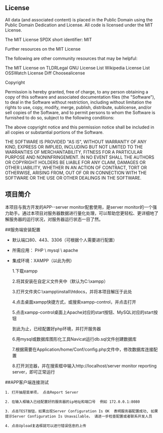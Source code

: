 ## License

All data (and associated content) is placed in the Public Domain using the Public Domain Dedication and License. All code is licensed under the MIT License.

The MIT License
SPDX short identifier: MIT

Further resources on the MIT License

The following are other community resources that may be helpful:

The MIT License on TLDRLegal
GNU License List
Wikipedia License List
OSSWatch License Diff
Choosealicense


Copyright <YEAR> <COPYRIGHT HOLDER>

Permission is hereby granted, free of charge, to any person obtaining a copy of this software and associated documentation files (the "Software"), to deal in the Software without restriction, including without limitation the rights to use, copy, modify, merge, publish, distribute, sublicense, and/or sell copies of the Software, and to permit persons to whom the Software is furnished to do so, subject to the following conditions:

The above copyright notice and this permission notice shall be included in all copies or substantial portions of the Software.

THE SOFTWARE IS PROVIDED "AS IS", WITHOUT WARRANTY OF ANY KIND, EXPRESS OR IMPLIED, INCLUDING BUT NOT LIMITED TO THE WARRANTIES OF MERCHANTABILITY, FITNESS FOR A PARTICULAR PURPOSE AND NONINFRINGEMENT. IN NO EVENT SHALL THE AUTHORS OR COPYRIGHT HOLDERS BE LIABLE FOR ANY CLAIM, DAMAGES OR OTHER LIABILITY, WHETHER IN AN ACTION OF CONTRACT, TORT OR OTHERWISE, ARISING FROM, OUT OF OR IN CONNECTION WITH THE SOFTWARE OR THE USE OR OTHER DEALINGS IN THE SOFTWARE.


## 项目简介

本项目与我方开发的APP--server monitor配套使用，是server monitor的一个强力助手。通过本项目对服务器数据进行量化处理，可以帮助您更轻松、更详细地了解服务器的运行状况，对服务器运行状态一目了然。

##服务端安装配置  
* 默认端口80、443、3306（可根据个人需要进行配置）

*  所需应用： PHP \ mysql \ apache 

*  集成环境：XAMPP（以此为例）   

      1.下载xampp  

      2.将其安装在自定义文件夹中（默认为C:\xampp）  

	3.打开文件夹C:\xampp\install\htdocs，并将本项目解压于此处  

     4.点击桌面xampp快捷方式，或搜索xampp-control，并点击打开  

     5.点击xampp-control桌面上Apache对应的start按钮、MySQL对应的start按钮  
		<pre>到此为止，已经配置好php环境，并打开服务器</pre>
6.用mysql或数据库图形化工具Navicat运行db.sql文件创建数据库  

     7.根据需要在Application/home/Conf/config.php文件中，修改数据库连接配置

    8.打开浏览器，并在搜索框中输入http://localhost/server monitor reporting server，即可正常运行

##APP客户端连接测试

    1. 打开抽屉菜单项， 点击Report Server
    
    2. 在输入框输入已经配置好的服务器的ip地址和端口号  例如 172.0.0.1:8080
    
    3. 点击TEST按钮，如果出现Server Configuration Is OK  表明服务器配置成功, 如果提示Server Configuration Is Unavailable， 请进一步检查配置或者联系开发人员
    
    4. 点击Upload复选框就可以进行错误信息的上传
